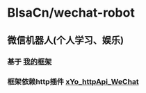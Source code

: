 <h1>BlsaCn/wechat-robot</h1>
<p>

</p>

## 微信机器人(个人学习、娱乐)

### 基于 [我的框架](https://www.kejiwanjia.com/ziyuanbox/104640.html)

### 框架依赖http插件 [xYo_httpApi_WeChat](https://www.yuque.com/httpapi)

